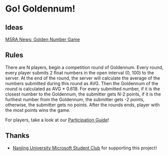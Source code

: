 # Go! Goldennum!


## Ideas

[MSRA News: Golden Number Game](https://www.msra.cn/zh-cn/news/features/golden-number-game)

## Rules

There are N players, begin a competition round of Goldennum. Every round, every player submits 2 float numbers in the open interval (0, 100) to the server. At the end of the round, the server will calculate the average of the numbers submitted during this round as AVG. Then the Goldennum of the round is calculated as AVG * 0.618. For every submitted number, if it is the closest number to the Goldennum, the submitter gets N-2 points, if it is the furthest number from the Goldennum, the submitter gets -2 points, otherwise, the submitter gets no points. After the rounds ends, player with the most points wins the game.

For players, take a look at our [Participation Guide](https://github.com/forewing/goldennum/wiki/Participation-Guide)!

## Thanks

- [Nanjing University Microsoft Student Club](https://github.com/njumsc) for supporting this project!
